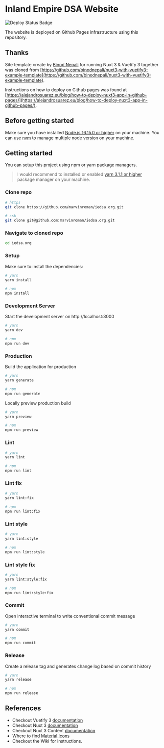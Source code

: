 # Inland Empire DSA Website

![Deploy Status Badge](https://github.com/marvinroman/iedsa.org/actions/workflows/deploy.yml/badge.svg)

The website is deployed on Github Pages infrastructure using this repository.

## Thanks

Site template create by [Binod Nepali](https://github.com/binodnepali) for running Nuxt 3 & Vuetify 3 together was cloned from [https://github.com/binodnepali/nuxt3-with-vuetify3-example-template](https://github.com/binodnepali/nuxt3-with-vuetify3-example-template). 

Instructions on how to deploy on Github pages was found at [https://alejandrosuarez.eu/blog/how-to-deploy-nuxt3-app-in-github-pages/](https://alejandrosuarez.eu/blog/how-to-deploy-nuxt3-app-in-github-pages/). 

## Before getting started

Make sure you have installed [Node.js 16.15.0 or higher](https://nodejs.org/en/) on your machine. You can use [nvm](https://github.com/nvm-sh/nvm) to manage multiple node version on your machine.

## Getting started

You can setup this project using npm or yarn package managers.

> I would recommend to installed or enabled [yarn 3.1.1 or higher](https://yarnpkg.com/getting-started) package manager on your machine.

### Clone repo

```bash
# https
git clone https://github.com/marvinroman/iedsa.org.git

# ssh
git clone git@github.com:marvinroman/iedsa.org.git
```

### Navigate to cloned repo

```bash
cd iedsa.org
```

### Setup

Make sure to install the dependencies:

```bash
# yarn
yarn install

# npm
npm install
```

### Development Server

Start the development server on http://localhost:3000

```bash
# yarn
yarn dev

# npm
npm run dev
```

### Production

Build the application for production

```bash
# yarn
yarn generate

# npm
npm run generate
```

Locally preview production build

```bash
# yarn
yarn preview

# npm
npm run preview
```

### Lint

```bash
# yarn
yarn lint

# npm
npm run lint
```

### Lint fix

```bash
# yarn
yarn lint:fix

# npm
npm run lint:fix
```

### Lint style

```bash
# yarn
yarn lint:style

# npm
npm run lint:style
```

### Lint style fix

```bash
# yarn
yarn lint:style:fix

# npm
npm run lint:style:fix
```

### Commit

Open interactive terminal to write conventional commit message

```bash
# yarn
yarn commit

# npm
npm run commit
```

### Release

Create a release tag and generates change log based on commit history

```bash
# yarn
yarn release

# npm
npm run release
```

## References

* Checkout Vuetify 3 [documentation](https://vuetifyjs.com/en/getting-started/installation/)  
* Checkout Nuxt 3 [documentation](https://nuxt.com/docs/getting-started/introduction)  
* Checkout Nuxt 3 Content [documentation](https://content.nuxtjs.org/get-started)  
* Where to find [Material Icons](https://pictogrammers.com/library/mdi/)  
* Checkout the Wiki for instructions.  
